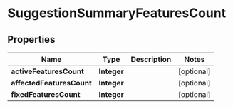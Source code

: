 

# SuggestionSummaryFeaturesCount


## Properties

| Name | Type | Description | Notes |
|------------ | ------------- | ------------- | -------------|
|**activeFeaturesCount** | **Integer** |  |  [optional] |
|**affectedFeaturesCount** | **Integer** |  |  [optional] |
|**fixedFeaturesCount** | **Integer** |  |  [optional] |



